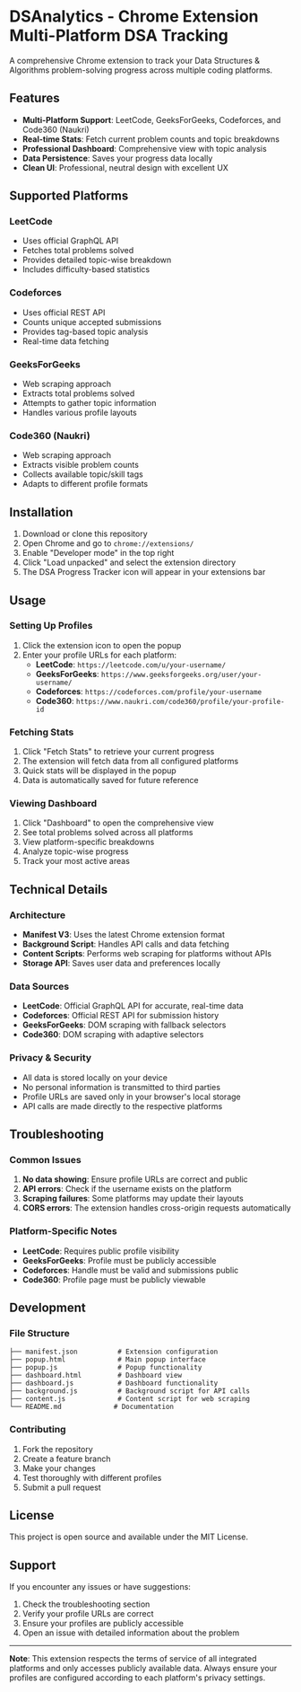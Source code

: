 # DSAnalytics - Chrome Extension Multi-Platform DSA Tracking

A comprehensive Chrome extension to track your Data Structures & Algorithms problem-solving progress across multiple coding platforms.

## Features

- **Multi-Platform Support**: LeetCode, GeeksForGeeks, Codeforces, and Code360 (Naukri)
- **Real-time Stats**: Fetch current problem counts and topic breakdowns
- **Professional Dashboard**: Comprehensive view with topic analysis
- **Data Persistence**: Saves your progress data locally
- **Clean UI**: Professional, neutral design with excellent UX

## Supported Platforms

### LeetCode

- Uses official GraphQL API
- Fetches total problems solved
- Provides detailed topic-wise breakdown
- Includes difficulty-based statistics

### Codeforces

- Uses official REST API
- Counts unique accepted submissions
- Provides tag-based topic analysis
- Real-time data fetching

### GeeksForGeeks

- Web scraping approach
- Extracts total problems solved
- Attempts to gather topic information
- Handles various profile layouts

### Code360 (Naukri)

- Web scraping approach
- Extracts visible problem counts
- Collects available topic/skill tags
- Adapts to different profile formats

## Installation

1. Download or clone this repository
2. Open Chrome and go to `chrome://extensions/`
3. Enable "Developer mode" in the top right
4. Click "Load unpacked" and select the extension directory
5. The DSA Progress Tracker icon will appear in your extensions bar

## Usage

### Setting Up Profiles

1. Click the extension icon to open the popup
2. Enter your profile URLs for each platform:
   - **LeetCode**: `https://leetcode.com/u/your-username/`
   - **GeeksForGeeks**: `https://www.geeksforgeeks.org/user/your-username/`
   - **Codeforces**: `https://codeforces.com/profile/your-username`
   - **Code360**: `https://www.naukri.com/code360/profile/your-profile-id`

### Fetching Stats

1. Click "Fetch Stats" to retrieve your current progress
2. The extension will fetch data from all configured platforms
3. Quick stats will be displayed in the popup
4. Data is automatically saved for future reference

### Viewing Dashboard

1. Click "Dashboard" to open the comprehensive view
2. See total problems solved across all platforms
3. View platform-specific breakdowns
4. Analyze topic-wise progress
5. Track your most active areas

## Technical Details

### Architecture

- **Manifest V3**: Uses the latest Chrome extension format
- **Background Script**: Handles API calls and data fetching
- **Content Scripts**: Performs web scraping for platforms without APIs
- **Storage API**: Saves user data and preferences locally

### Data Sources

- **LeetCode**: Official GraphQL API for accurate, real-time data
- **Codeforces**: Official REST API for submission history
- **GeeksForGeeks**: DOM scraping with fallback selectors
- **Code360**: DOM scraping with adaptive selectors

### Privacy & Security

- All data is stored locally on your device
- No personal information is transmitted to third parties
- Profile URLs are saved only in your browser's local storage
- API calls are made directly to the respective platforms

## Troubleshooting

### Common Issues

1. **No data showing**: Ensure profile URLs are correct and public
2. **API errors**: Check if the username exists on the platform
3. **Scraping failures**: Some platforms may update their layouts
4. **CORS errors**: The extension handles cross-origin requests automatically

### Platform-Specific Notes

- **LeetCode**: Requires public profile visibility
- **GeeksForGeeks**: Profile must be publicly accessible
- **Codeforces**: Handle must be valid and submissions public
- **Code360**: Profile page must be publicly viewable

## Development

### File Structure

```
├── manifest.json          # Extension configuration
├── popup.html             # Main popup interface
├── popup.js               # Popup functionality
├── dashboard.html         # Dashboard view
├── dashboard.js           # Dashboard functionality
├── background.js          # Background script for API calls
├── content.js             # Content script for web scraping
└── README.md             # Documentation
```

### Contributing

1. Fork the repository
2. Create a feature branch
3. Make your changes
4. Test thoroughly with different profiles
5. Submit a pull request

## License

This project is open source and available under the MIT License.

## Support

If you encounter any issues or have suggestions:

1. Check the troubleshooting section
2. Verify your profile URLs are correct
3. Ensure your profiles are publicly accessible
4. Open an issue with detailed information about the problem

---

**Note**: This extension respects the terms of service of all integrated platforms and only accesses publicly available data. Always ensure your profiles are configured according to each platform's privacy settings.
